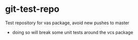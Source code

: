 # git-test-repo
Test repository for vas package, avoid new pushes to master
- doing so will break some unit tests around the vcs package

